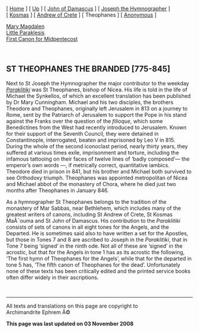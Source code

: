 \[ [Home](index.md) \] \[ [Up](canons.md) \]
\[ [John of Damascus](john-dam.md) \]
\[ [Joseph the Hymnographer](jo-hym.md) \] \[ [Kosmas](kosmas.md) \]
\[ [Andrew of Crete](and-crete.md) \] \[ Theophanes \]
\[ [Anonymous](anonymou.md) \]

[Mary Magdalen](22julcan.md)\
[Little Paraklesis](lparacan.md)\
[First Canon for Midpentecost](MidPenCan1.md)

 

ST THEOPHANES THE BRANDED \[775-845\]
-------------------------------------

Next to St Joseph the Hymnographer the major contributor to the weekday
[*Paraklitiki*](http://default/anastasis/oktoich.md) was St Theophanes,
bishop of Nicea. His life is told in the life of Michael the Synkellos,
of which an excellent translation has been published by Dr Mary
Cunningham. Michael and his two disciples, the brothers Theodore and
Theophanes, originally left Jerusalem in 813 on a journey to Rome, sent
by the Patriarch of Jerusalem to support the Pope in his stand against
the Franks over the question of the *filioque*, which some Benedictines
from the West had recently introduced to Jerusalem. Known for their
support of the Seventh Council, they were detained in Constantinople,
interrogated, beaten and imprisoned by Leo V in 815. During the whole of
the second iconoclast period, nearly thirty years, they suffered at
various times exile, imprisonment and torture, including the infamous
tattooing on their faces of twelve lines of ‘badly composed’— the
emperor’s own words —, if metrically correct, quantitative iambics.
Theodore died in prison in 841, but his brother and Michael both
survived to see Orthodoxy triumph. Theophanes was appointed metropolitan
of Nicea and Michael abbot of the monastery of Chora, where he died just
two months after Theophanes in January 846.

As a hymnographer St Theophanes belongs to the tradition of the
monastery of Mar Sabbas, near Bethlehem, which includes many of the
greatest writers of canons, including St Andrew of Crete, St Kosmas
MaÃ¯ouma and St John of Damascus. His contribution to the *Paraklitiki*
consists of sets of canons in all eight tones for the Angels, and the
Departed. He is sometimes said also to have written a set for the
Apostles, but those in Tones 7 and 8 are ascribed to Joseph in the
*Paraklitiki*, that in Tone 7 being ‘signed’ in the ninth ode. Not all
of these are ‘signed’ in the acrostic, but that for the Angels in tone 1
has as its acrostic the following, ‘The first hymn of Theophanes for the
Angels’, while that for the departed in tone 5 has, ‘The fifth canon of
Theophanes for the dead’. Unfortunately none of these texts has been
critically edited and the printed service books often differ widely in
their ascriptions.

 

------------------------------------------------------------------------

All texts and translations on this page are copyright to\
Archimandrite Ephrem Â©

**This page was last updated on 03 November 2008**
